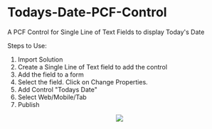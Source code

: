 # Todays-Date-PCF-Control
A PCF Control for Single Line of Text Fields to display Today's Date

Steps to Use:
1. Import Solution
2. Create a Single Line of Text field to add the control
3. Add the field to a form
4. Select the field. Click on Change Properties.
5. Add Control "Todays Date"
6. Select Web/Mobile/Tab
7. Publish 

<p align="center">
   <img src="https://github.com/chethankille/Todays-Date-PCF-Control/blob/master/Screenshot%20(72).png">
</p>

